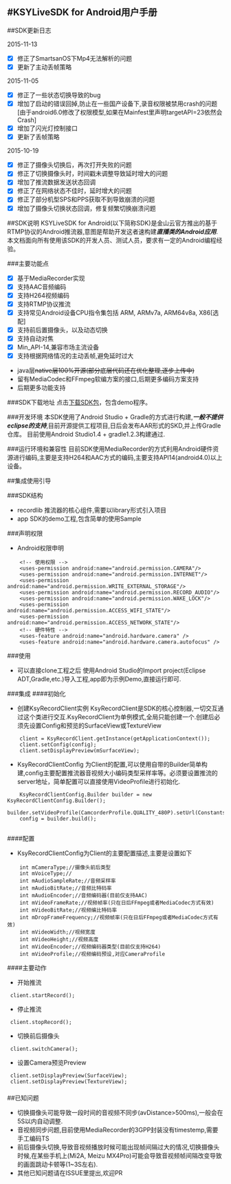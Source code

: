 #KSYLiveSDK for Android用户手册
---
##SDK更新日志
  
  2015-11-13
  
  - [x] 修正了SmartsanOS下Mp4无法解析的问题
  - [x] 更新了主动丢帧策略

  2015-11-05
  
  - [x]	修正了一些状态切换导致的bug
  - [x]	增加了启动的错误回掉,防止在一些国产设备下,录音权限被禁用crash的问题[由于android6.0修改了权限模型,如果在Mainfest里声明targetAPI=23依然会Crash]
  - [x]	增加了闪光灯控制接口
  - [x]	更新了丢帧策略

  2015-10-19

  - [x]  修正了摄像头切换后，再次打开失败的问题
  - [x]  修正了切换摄像头时，时间戳未调整导致延时增大的问题
  - [x]  增加了推流数据发送状态回调
  - [x]  修正了在网络状态不佳时，延时增大的问题
  - [x]  修正了部分机型SPS和PPS获取不到导致崩溃的问题
  - [x]  增加了摄像头切换状态回调，修复频繁切换崩溃问题

##SDK说明
KSYLiveSDK for Android(以下简称SDK)是金山云官方推出的基于RTMP协议的Android推流器,意图是帮助开发这者速构建***直播类的Android应用***.本文档面向所有使用该SDK的开发人员、测试人员，要求有一定的Android编程经验。

###主要功能点
  - [x] 基于MediaRecorder实现
  - [x] 支持AAC音频编码 
  - [x] 支持H264视频编码 
  - [x] 支持RTMP协议推流
  - [x] 支持常见Android设备CPU指令集包括 ARM, ARMv7a, ARM64v8a, X86[选配]
  - [x] 支持前后置摄像头，以及动态切换 
  - [x] 支持自动对焦
  - [x] Min_API-14,兼容市场主流设备
  - [x] 支持根据网络情况的主动丢帧,避免延时过大
  - java层~~native层100%开源(部分底层代码还在优化整理,逐步上传中)~~
  - 留有MediaCodec和FFmpeg软编方案的接口,后期更多编码方案支持
  - 后期更多功能支持
  
###SDK下载地址
点击[下载SDK包](https://github.com/ks3sdk/KSYLiveAndroidSDK "我们使用githu进行托管")，包含demo程序。

###开发环境
本SDK使用了Android Studio + Gradle的方式进行构建,***一般不提供eclipse的支持***,目前开源提供工程项目,日后会发布AAR形式的SKD,并上传Gradle仓库。
目前使用Android Studio1.4 + gradle1.2.3构建通过.

###运行环境和兼容性
目前SDK使用MediaRecorder的方式利用Android硬件资源进行编码,主要是支持H264和AAC方式的编码,主要支持API14(android4.0)以上设备。

##集成使用引导

###SDK结构
- recordlib 推流器的核心组件,需要以library形式引入项目
- app SDK的demo工程,包含简单的使用Sample

###声明权限
- Android权限申明

```
	<!-- 使用权限 -->
    <uses-permission android:name="android.permission.CAMERA"/>
    <uses-permission android:name="android.permission.INTERNET"/>
    <uses-permission android:name="android.permission.WRITE_EXTERNAL_STORAGE"/>
    <uses-permission android:name="android.permission.RECORD_AUDIO"/>
    <uses-permission android:name="android.permission.WAKE_LOCK"/>
    <uses-permission android:name="android.permission.ACCESS_WIFI_STATE"/>
    <uses-permission android:name="android.permission.ACCESS_NETWORK_STATE"/>
	<!-- 硬件特性 -->
    <uses-feature android:name="android.hardware.camera" />
    <uses-feature android:name="android.hardware.camera.autofocus" />
```

###使用

- 可以直接clone工程之后 使用Android Studio的Import project(Eclipse ADT,Gradle,etc.)导入工程,app即为示例Demo,直接运行即可.

###集成
####初始化

- 创建KsyRecordClient实例 KsyRecordClient是SDK的核心控制器,一切交互通过这个类进行交互.KsyRecordClient为单例模式,全局只能创建一个.创建后必须先设置Config和预览的SurfaceView或TextureView

```
	client = KsyRecordClient.getInstance(getApplicationContext());
	client.setConfig(config);
	client.setDisplayPreview(mSurfaceView);

```
- KsyRecordClientConfig 为Client的配置,可以使用自带的Builder简单构建,config主要配置推流器音视频大小编码类型采样率等。必须要设置推流的server地址，简单配置可以直接使用VideoProfile进行初始化.

```
	KsyRecordClientConfig.Builder builder = new KsyRecordClientConfig.Builder();
	builder.setVideoProfile(CamcorderProfile.QUALITY_480P).setUrl(Constants.URL_DEFAULT);
	config = builder.build();
		
```

####配置

- KsyRecordClientConfig为Client的主要配置描述,主要是设置如下

```
    int mCameraType;//摄像头前后类型
    int mVoiceType;//
    int mAudioSampleRate;//音频采样率
    int mAudioBitRate;//音频比特码率
    int mAudioEncoder;//音频编码器(目前仅支持AAC)
    int mVideoFrameRate;//视频帧率(只在日后FFmpeg或者MediaCodec方式有效)
    int mVideoBitRate;//视频编比特码率
    int mDropFrameFrequency;//视频帧率(只在日后FFmpeg或者MediaCodec方式有效)
    int mVideoWidth;//视频宽度
    int mVideoHeight;//视频高度
    int mVideoEncoder;//视频编码器类型(目前仅支持H264)
    int mVideoProfile;//视频编码预设,对应CameraProfile
```

####主要动作

- 开始推流
```
 client.startRecord();
```

- 停止推流
```
 client.stopRecord();
```

- 切换前后摄像头
```
 client.switchCamera();
```

- 设置Camera预览Preview
```
 client.setDisplayPreview(SurfaceView);
 client.setDisplayPreview(TextureView);
```

####

##已知问题
- 切换摄像头可能导致一段时间的音视频不同步(avDistance>500ms),一般会在5S以内自动调整.
- 音视频同步问题,目前使用MediaRecorder的3GPP封装没有timestemp,需要手工编码TS
- 前后摄像头切换,导致音视频播放时候可能出现帧间隔过大的情况,切换摄像头时候,在某些手机上(Mi2A, Meizu MX4Pro)可能会导致音视频帧间隔改变导致的画面跳动卡顿等(1~3S左右).
- 其他已知问题请在ISSUE里提出,欢迎PR
